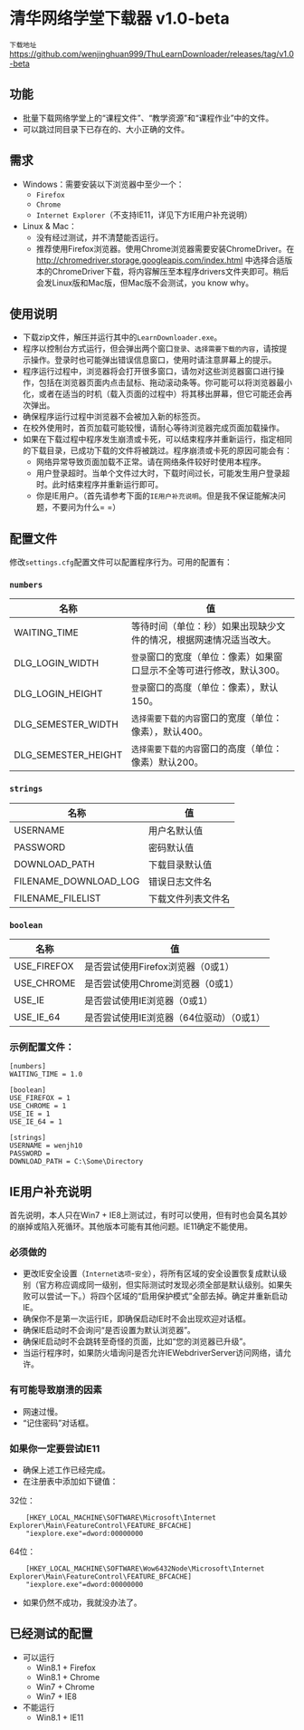 清华网络学堂下载器 v1.0-beta
==
`下载地址` https://github.com/wenjinghuan999/ThuLearnDownloader/releases/tag/v1.0-beta

功能
--
- 批量下载网络学堂上的“课程文件”、“教学资源”和“课程作业”中的文件。
- 可以跳过同目录下已存在的、大小正确的文件。

需求
--
- Windows：需要安装以下浏览器中至少一个：
  - `Firefox`
  - `Chrome`
  - `Internet Explorer`（不支持IE11，详见下方IE用户补充说明）
- Linux & Mac：
  - 没有经过测试，并不清楚能否运行。
  - 推荐使用Firefox浏览器。使用Chrome浏览器需要安装ChromeDriver。在 http://chromedriver.storage.googleapis.com/index.html 中选择合适版本的ChromeDriver下载，将内容解压至本程序drivers文件夹即可。稍后会发Linux版和Mac版，但Mac版不会测试，you know why。

使用说明
--
- 下载zip文件，解压并运行其中的`LearnDownloader.exe`。
- 程序以控制台方式运行，但会弹出两个窗口`登录`、`选择需要下载的内容`，请按提示操作。登录时也可能弹出错误信息窗口，使用时请注意屏幕上的提示。
- 程序运行过程中，浏览器将会打开很多窗口，请勿对这些浏览器窗口进行操作，包括在浏览器页面内点击鼠标、拖动滚动条等。你可能可以将浏览器最小化，或者在适当的时机（载入页面的过程中）将其移出屏幕，但它可能还会再次弹出。
- 确保程序运行过程中浏览器不会被加入新的标签页。
- 在校外使用时，首页加载可能较慢，请耐心等待浏览器完成页面加载操作。
- 如果在下载过程中程序发生崩溃或卡死，可以结束程序并重新运行，指定相同的下载目录，已成功下载的文件将被跳过。程序崩溃或卡死的原因可能会有：
  - 网络异常导致页面加载不正常。请在网络条件较好时使用本程序。
  - 用户登录超时。当单个文件过大时，下载时间过长，可能发生用户登录超时。此时结束程序并重新运行即可。
  - 你是IE用户。（首先请参考下面的`IE用户补充说明`。但是我不保证能解决问题，不要问为什么= =）

配置文件
--
修改`settings.cfg`配置文件可以配置程序行为。可用的配置有：

### `numbers`

名称 | 值
-------|-------
WAITING_TIME | 等待时间（单位：秒）如果出现缺少文件的情况，根据网速情况适当改大。
DLG_LOGIN_WIDTH | `登录`窗口的宽度（单位：像素）如果窗口显示不全等可进行修改，默认300。
DLG_LOGIN_HEIGHT| `登录`窗口的高度（单位：像素），默认150。
DLG_SEMESTER_WIDTH| `选择需要下载的内容`窗口的宽度（单位：像素），默认400。
DLG_SEMESTER_HEIGHT| `选择需要下载的内容`窗口的高度（单位：像素）默认200。

### `strings`

名称 | 值
-------|-------
USERNAME | 用户名默认值
PASSWORD | 密码默认值
DOWNLOAD_PATH | 下载目录默认值
FILENAME_DOWNLOAD_LOG | 错误日志文件名
FILENAME_FILELIST | 下载文件列表文件名

### `boolean`

名称 | 值
-------|-------
USE_FIREFOX | 是否尝试使用Firefox浏览器（0或1）
USE_CHROME | 是否尝试使用Chrome浏览器（0或1）
USE_IE | 是否尝试使用IE浏览器（0或1）
USE_IE_64 | 是否尝试使用IE浏览器（64位驱动）（0或1）

### 示例配置文件：

```
[numbers]
WAITING_TIME = 1.0

[boolean]
USE_FIREFOX = 1
USE_CHROME = 1
USE_IE = 1
USE_IE_64 = 1

[strings]
USERNAME = wenjh10
PASSWORD = 
DOWNLOAD_PATH = C:\Some\Directory
```

IE用户补充说明
--
首先说明，本人只在Win7 + IE8上测试过，有时可以使用，但有时也会莫名其妙的崩掉或陷入死循环。其他版本可能有其他问题。IE11确定不能使用。

### 必须做的
- 更改IE安全设置（`Internet选项`-`安全`），将所有区域的安全设置恢复成默认级别（官方称应调成同一级别，但实际测试时发现必须全部是默认级别。如果失败可以尝试一下。）将四个区域的“启用保护模式”全部去掉。确定并重新启动IE。
- 确保你不是第一次运行IE，即确保启动IE时不会出现欢迎对话框。
- 确保IE启动时不会询问“是否设置为默认浏览器”。
- 确保IE启动时不会跳转至奇怪的页面，比如“您的浏览器已升级”。
- 当运行程序时，如果防火墙询问是否允许IEWebdriverServer访问网络，请允许。

### 有可能导致崩溃的因素
- 网速过慢。
- “记住密码”对话框。

### 如果你一定要尝试IE11
- 确保上述工作已经完成。
- 在注册表中添加如下键值：

32位：
```
    [HKEY_LOCAL_MACHINE\SOFTWARE\Microsoft\Internet Explorer\Main\FeatureControl\FEATURE_BFCACHE]
    "iexplore.exe"=dword:00000000
```
64位：
```
    [HKEY_LOCAL_MACHINE\SOFTWARE\Wow6432Node\Microsoft\Internet Explorer\Main\FeatureControl\FEATURE_BFCACHE]
    "iexplore.exe"=dword:00000000
```
- 如果仍然不成功，我就没办法了。

已经测试的配置
--
- 可以运行
  - Win8.1 + Firefox
  - Win8.1 + Chrome
  - Win7 + Chrome
  - Win7 + IE8
- 不能运行
  - Win8.1 + IE11
